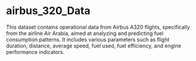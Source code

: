 # airbus_320_Data
This dataset contains operational data from Airbus A320 flights, specifically from the airline Air Arabia, aimed at analyzing and predicting fuel consumption patterns. It includes various parameters such as flight duration, distance, average speed, fuel used, fuel efficiency, and engine performance indicators.
